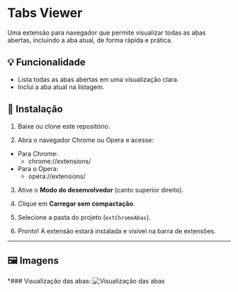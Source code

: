 # Tabs Viewer

Uma extensão para navegador que permite visualizar todas as abas abertas, incluindo a aba atual, de forma rápida e prática.

## 💡 Funcionalidade

- Lista todas as abas abertas em uma visualização clara.
- Inclui a aba atual na listagem.

## 🔧 Instalação

1. Baixe ou clone este repositório.


2. Abra o navegador Chrome ou Opera e acesse:

- Para Chrome:
    - chrome://extensions/
- Para o Opera:
    - opera://extensions/

3. Ative o **Modo do desenvolvedor** (canto superior direito).

4. Clique em **Carregar sem compactação**.

5. Selecione a pasta do projeto (`extChromeAbas`).

6. Pronto! A extensão estará instalada e visível na barra de extensões.

---

## 🖼️ Imagens

*### Visualização das abas:
![Visualização das abas](https://i.postimg.cc/YCF8PvDY/imagem-2025-04-20-011725699.png)